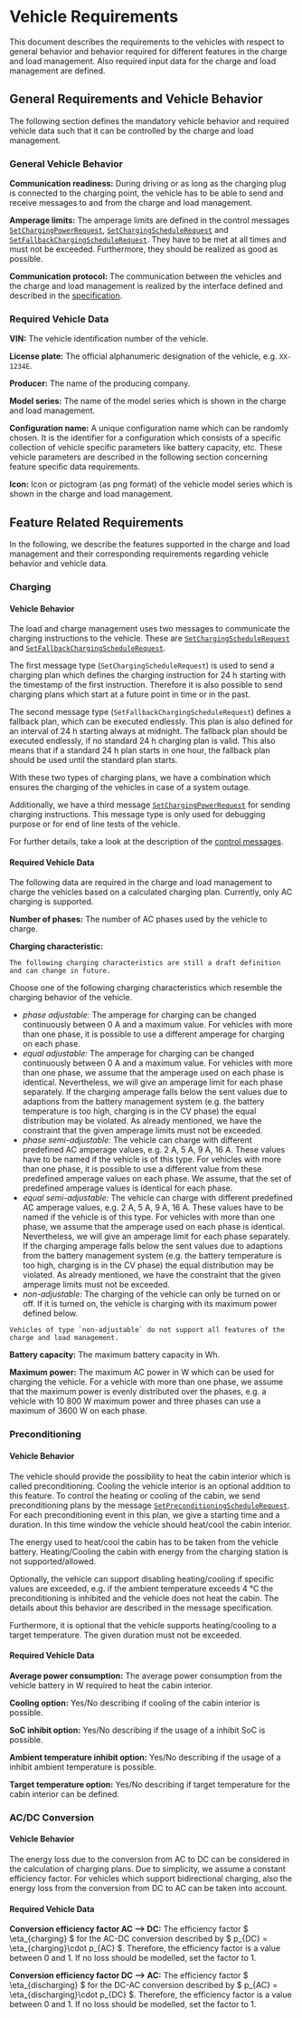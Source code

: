 # Vehicle Requirements

This document describes the requirements to the vehicles with respect to general behavior and behavior required for
different features in the charge and load management.
Also required input data for the charge and load management are defined.

## General Requirements and Vehicle Behavior

The following section defines the mandatory vehicle behavior and required vehicle data such that it can be controlled by
the charge and load management.

### General Vehicle Behavior

**Communication readiness:**
During driving or as long as the charging plug is connected to the charging point, the vehicle has to be able to send and
receive messages to and from the charge and load management.

**Amperage limits:**
The amperage limits are defined in the control messages [`SetChargingPowerRequest`][sts.v2.control.SetChargingPowerRequest],
[`SetChargingScheduleRequest`][sts.v2.control.SetChargingScheduleRequest] and
[`SetFallbackChargingScheduleRequest`][sts.v2.control.SetFallbackChargingScheduleRequest].
They have to be met at all times and must not be exceeded.
Furthermore, they should be realized as good as possible.

**Communication protocol:**
The communication between the vehicles and the charge and load management is realized by the interface defined and
described in the [specification](./).

### Required Vehicle Data

**VIN:**
The vehicle identification number of the vehicle.

**License plate:**
The official alphanumeric designation of the vehicle, e.g. `XX-1234E`.

**Producer:**
The name of the producing company.

**Model series:**
The name of the model series which is shown in the charge and load management.

**Configuration name:**
A unique configuration name which can be randomly chosen.
It is the identifier for a configuration which consists of a specific collection of vehicle specific parameters like
battery capacity, etc.
These vehicle parameters are described in the following section concerning feature specific data requirements.

**Icon:**
Icon or pictogram (as png format) of the vehicle model series which is shown in the charge and load management.

## Feature Related Requirements

In the following, we describe the features supported in the charge and load management and their corresponding
requirements regarding vehicle behavior and vehicle data.

### Charging

#### Vehicle Behavior

The load and charge management uses two messages to communicate the charging instructions to the vehicle.
These are [`SetChargingScheduleRequest`][sts.v2.control.SetChargingScheduleRequest] and
[`SetFallbackChargingScheduleRequest`][sts.v2.control.SetFallbackChargingScheduleRequest].

The first message type (`SetChargingScheduleRequest`) is used to send a charging plan which defines the charging
instruction for 24 h starting with the timestamp of the first instruction.
Therefore it is also possible to send charging plans which start at a future point in time or in the past.

The second message type (`SetFallbackChargingScheduleRequest`) defines a fallback plan, which can be executed endlessly.
This plan is also defined for an interval of 24 h starting always at midnight.
The fallback plan should be executed endlessly, if no standard 24 h charging plan is valid.
This also means that if a standard 24 h plan starts in one hour, the fallback plan should be used until the standard
plan starts.

With these two types of charging plans, we have a combination which ensures the charging of the vehicles in case of a
system outage.

Additionally, we have a third message [`SetChargingPowerRequest`][sts.v2.control.SetChargingPowerRequest] for
sending charging instructions.
This message type is only used for debugging purpose or for end of line tests of the vehicle.

For further details, take a look at the description of the [control messages](./messages/control/).

#### Required Vehicle Data

The following data are required in the charge and load management to charge the vehicles based on a calculated charging plan.
Currently, only AC charging is supported.

**Number of phases:**
The number of AC phases used by the vehicle to charge.

**Charging characteristic:**

```admonish warning
The following charging characteristics are still a draft definition and can change in future.
```

Choose one of the following charging characteristics which resemble the charging behavior of the vehicle.

* *phase adjustable:*
  The amperage for charging can be changed continuously between 0 A and a maximum value.
  For vehicles with more than one phase, it is possible to use a different amperage for charging on each phase.
* *equal adjustable:*
  The amperage for charging can be changed continuously between 0 A and a maximum value.
  For vehicles with more than one phase, we assume that the amperage used on each phase is identical.
  Nevertheless, we will give an amperage limit for each phase separately.
  If the charging amperage falls below the sent values due to adaptions from the battery management system (e.g. the
  battery temperature is too high, charging is in the CV phase) the equal distribution may be violated.
  As already mentioned, we have the constraint that the given amperage limits must not be exceeded.
* *phase semi-adjustable:*
  The vehicle can charge with different predefined AC amperage values, e.g. 2 A, 5 A, 9 A, 16 A.
  These values have to be named if the vehicle is of this type.
  For vehicles with more than one phase, it is possible to use a different value from these predefined amperage values
  on each phase.
  We assume, that the set of predefined amperage values is identical for each phase.
* *equal semi-adjustable:*
  The vehicle can charge with different predefined AC amperage values, e.g. 2 A, 5 A, 9 A, 16 A.
  These values have to be named if the vehicle is of this type.
  For vehicles with more than one phase, we assume that the amperage used on each phase is identical.
  Nevertheless, we will give an amperage limit for each phase separately.
  If the charging amperage falls below the sent values due to adaptions from the battery management system (e.g. the
  battery temperature is too high, charging is in the CV phase) the equal distribution may be violated.
  As already mentioned, we have the constraint that the given amperage limits must not be exceeded.
* *non-adjustable:*
  The charging of the vehicle can only be turned on or off.
  If it is turned on, the vehicle is charging with its maximum power defined below.

```admonish info
Vehicles of type `non-adjustable` do not support all features of the charge and load management.
```

**Battery capacity:**
The maximum battery capacity in Wh.

**Maximum power:**
The maximum AC power in W which can be used for charging the vehicle.
For a vehicle with more than one phase, we assume that the maximum power is evenly distributed over the phases, e.g. a
vehicle with 10 800 W maximum power and three phases can use a maximum of 3600 W on each phase.

### Preconditioning

#### Vehicle Behavior

The vehicle should provide the possibility to heat the cabin interior which is called preconditioning.
Cooling the vehicle interior is an optional addition to this feature.
To control the heating or cooling of the cabin, we send preconditioning plans by the message [`SetPreconditioningScheduleRequest`][sts.v2.control.SetPreconditioningScheduleRequest].
For each preconditioning event in this plan, we give a starting time and a duration.
In this time window the vehicle should heat/cool the cabin interior.

The energy used to heat/cool the cabin has to be taken from the vehicle battery.
Heating/Cooling the cabin with energy from the charging station is not supported/allowed.

Optionally, the vehicle can support disabling heating/cooling if specific values are exceeded, e.g. if the ambient
temperature exceeds 4 °C the preconditioning is inhibited and the vehicle does not heat the cabin.
The details about this behavior are described in the message specification.

Furthermore, it is optional that the vehicle supports heating/cooling to a target temperature.
The given duration must not be exceeded.

#### Required Vehicle Data

**Average power consumption:**
The average power consumption from the vehicle battery in W required to heat the cabin interior.

**Cooling option:**
Yes/No describing if cooling of the cabin interior is possible.

**SoC inhibit option:**
Yes/No describing if the usage of a inhibit SoC is possible.

**Ambient temperature inhibit option:**
Yes/No describing if the usage of a inhibit ambient temperature is possible.

**Target temperature option:**
Yes/No describing if target temperature for the cabin interior can be defined.

### AC/DC Conversion

#### Vehicle Behavior

The energy loss due to the conversion from AC to DC can be considered in the calculation of charging plans.
Due to simplicity, we assume a constant efficiency factor.
For vehicles which support bidirectional charging, also the energy loss from the conversion from DC to AC can be taken
into account.

#### Required Vehicle Data

**Conversion efficiency factor AC --> DC:**
The efficiency factor $ \eta_{charging} $ for the AC-DC conversion described by $ p_{DC} = \eta_{charging}\cdot p_{AC} $.
Therefore, the efficiency factor is a value between 0 and 1.
If no loss should be modelled, set the factor to 1.

**Conversion efficiency factor DC --> AC:**
The efficiency factor $ \eta_{discharging} $ for the DC-AC conversion described by
$ p_{AC} = \eta_{discharging}\cdot p_{DC} $.
Therefore, the efficiency factor is a value between 0 and 1.
If no loss should be modelled, set the factor to 1.

[sts.v2.control.SetChargingPowerRequest]: ./messages/control/charging-power.md#setchargingpowerrequest
[sts.v2.control.SetChargingScheduleRequest]: ./messages/control/charging-schedule.md#setchargingschedulerequest
[sts.v2.control.SetFallbackChargingScheduleRequest]: ./messages/control/charging-schedule.md#setfallbackchargingschedulerequest
[sts.v2.control.SetPreconditioningScheduleRequest]: ./messages/control/preconditioning-schedule.md#setpreconditioningschedulerequest
